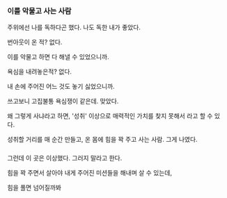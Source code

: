 
### 이를 악물고 사는 사람
주위에선 나를 독하다곤 했다. 나도 독한 내가 좋았다.

번아웃이 온 적? 없다. 

이를 악물고 하면 다 해낼 수 있었으니까.

욕심을 내려놓은적? 없다. 

내 손에 주어진 어느 것도 놓기 싫었으니까.

쓰고보니 고집불통 욕심쟁이 같은데. 맞았다.

왜 그렇게 사냐라고 하면, '성취' 이상으로 매력적인 가치를 찾지 못해서 라고 할 수 있다.

성취할 거리를 매 순간 만들고, 온 몸에 힘을 꽉 주고 사는 사람. 그게 나였다.

### 



그런데 이 곳은 이상했다. 그러지 말라고 한다.

힘을 꽉 주면서 살아야 내게 주어진 미션들을 해내며 살 수 있는데, 

힘을 풀면 넘어질까봐
